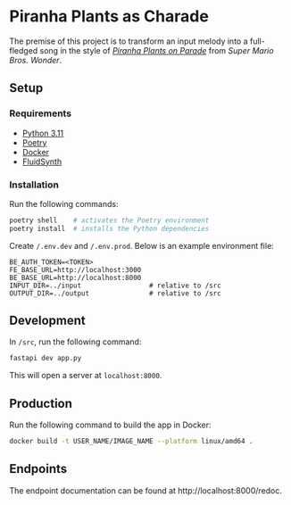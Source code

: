 # Piranha Plants as Charade

The premise of this project is to transform an input melody into a full-fledged song in the style of [_Piranha Plants on Parade_](https://www.youtube.com/watch?v=3EkzTUPoWMU) from _Super Mario Bros. Wonder_.

## Setup

### Requirements

- [Python 3.11](https://www.python.org/downloads/)
- [Poetry](https://python-poetry.org/docs/#installation)
- [Docker](https://docs.docker.com/get-started/get-docker/)
- [FluidSynth](https://github.com/FluidSynth/fluidsynth/wiki/Download)

### Installation

Run the following commands:

```sh
poetry shell    # activates the Poetry environment
poetry install  # installs the Python dependencies
```

Create `/.env.dev` and `/.env.prod`. Below is an example environment file:

```env
BE_AUTH_TOKEN=<TOKEN>
FE_BASE_URL=http://localhost:3000
BE_BASE_URL=http://localhost:8000
INPUT_DIR=../input                 # relative to /src
OUTPUT_DIR=../output               # relative to /src
```

## Development

In `/src`, run the following command:

```sh
fastapi dev app.py
```

This will open a server at `localhost:8000`.

## Production

Run the following command to build the app in Docker:
```sh
docker build -t USER_NAME/IMAGE_NAME --platform linux/amd64 .
```

## Endpoints

The endpoint documentation can be found at http://localhost:8000/redoc.
